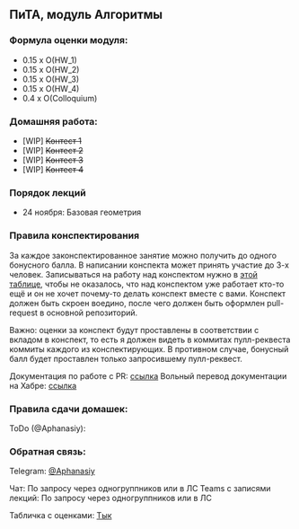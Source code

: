 ## ПиТА, модуль Алгоритмы

### Формула оценки модуля:

+ 0.15 x O(HW_1) 
+ 0.15 x O(HW_2) 
+ 0.15 x O(HW_3) 
+ 0.15 x O(HW_4)
+ 0.4 x O(Colloquium)

### Домашняя работа:

* [WIP] ~~Контест 1~~ 
* [WIP] ~~Контест 2~~
* [WIP] ~~Контест 3~~
* [WIP] ~~Контест 4~~

### Порядок лекций

* 24 ноября: Базовая геометрия

### Правила конспектирования

За каждое законспектированное занятие можно получить до одного бонусного балла.
В написании конспекта может принять участие до 3-х человек. Записываться на работу над конспектом нужно в [этой таблице](https://docs.google.com/spreadsheets/d/1x7gXu1bZkh1z1-pCf18tAz5vmRYsh1HfTmmcpabdijE/edit?usp=sharing), чтобы не оказалось, что над конспектом уже работает кто-то ещё и он не хочет почему-то делать конспект вместе с вами.
Конспект должен быть скроен воедино, после чего должен быть оформлен pull-request в основной репозиторий.

Важно: оценки за конспект будут проставлены в соответствии с вкладом в конспект, то есть я должен видеть в коммитах пулл-реквеста коммиты каждого из конспектирующих. В противном случае, бонусный балл будет проставлен только запросившему пулл-реквест.

Документация по работе с PR: [ссылка](https://docs.github.com/en/pull-requests/collaborating-with-pull-requests/proposing-changes-to-your-work-with-pull-requests/about-pull-requests)
Вольный перевод документации на Хабре: [ссылка](https://habr.com/ru/post/125999/)

### Правила сдачи домашек:

ToDo (@Aphanasiy):


### Обратная связь:

Telegram: [@Aphanasiy](https://t.me/Aphanasiy)

Чат: По запросу через одногруппников или в ЛС
Teams с записями лекций: По запросу через одногруппников или в ЛС

Табличка с оценками: [Тык](https://docs.google.com/spreadsheets/d/1xKLhgEk9V0oqD9xQaG99sMGWz_RVH5u2qfrGkcsrbV0/edit?usp=sharing)

